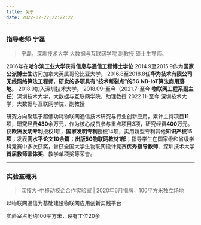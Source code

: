 ```yaml
---
title: 关于
date: 2022-02-22 22:22:22
---
```


### 指导老师·宁磊


> 宁磊，深圳技术大学 大数据与互联网学院  副教授 硕士生导师。

2016年在**哈尔滨工业大学**获得**信息与通信工程博士学位**
2014.9至2015.9作为**国家公派博士生**访问加拿大英属哥伦比亚大学。
2016.8至2018.8任**华为技术有限公司无线网络算法工程师**，**研发的多项具有“技术断裂点”的5G NB-IoT算法商用落地**。
2018.9加入深圳技术大学。
2018.09-至今（2021.7-至今 **物联网工程系副主任**）深圳技术大学，大数据与互联网学院，助理教授
2022.11-至今 深圳技术大学，大数据与互联网学院，副教授



研究方向聚焦于超低功耗物联网通信技术研究与行业创新应用，累计主持项目**11**项，研究经费**430**余万元，作为核心成员参与重点项目3项，研究经费**400**万元。获**欧洲发明专利**授权1项，**国家发明专利**授权14项，实用新型专利其他**知识产权15项**；发表**高水平论文10余篇**；**出版5G物联网教材1部**；指导学生在国家级和省级学科竞赛中多次获奖，曾获全国大学生物联网设计竞赛**优秀指导教师**、深圳技术大学**首届教师晶体奖**、教学单项奖等荣誉。


---

### 实验室概况

>深技大-中移动校企合作实验室 | 2020年6月揭牌，100平方米独立场地

以物联网通信为基础建设物联网应用创新实践平台

实验室占地约100平方米，设有工位20余

